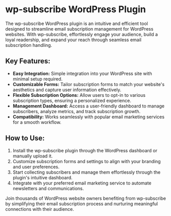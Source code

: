 # wp-subscribe WordPress Plugin

The wp-subscribe WordPress plugin is an intuitive and efficient tool designed to streamline email subscription management for WordPress websites. With wp-subscribe, effortlessly engage your audience, build a loyal readership, and expand your reach through seamless email subscription handling.

## Key Features:

- **Easy Integration:** Simple integration into your WordPress site with minimal setup required.
- **Customizable Forms:** Tailor subscription forms to match your website's aesthetics and capture user information effectively.
- **Flexible Subscription Options:** Allow users to opt-in to various subscription types, ensuring a personalized experience.
- **Management Dashboard:** Access a user-friendly dashboard to manage subscribers, analyze metrics, and track subscription growth.
- **Compatibility:** Works seamlessly with popular email marketing services for a smooth workflow.

## How to Use:

1. Install the wp-subscribe plugin through the WordPress dashboard or manually upload it.
2. Customize subscription forms and settings to align with your branding and user preferences.
3. Start collecting subscribers and manage them effortlessly through the plugin's intuitive dashboard.
4. Integrate with your preferred email marketing service to automate newsletters and communications.

Join thousands of WordPress website owners benefiting from wp-subscribe by simplifying their email subscription process and nurturing meaningful connections with their audience.
